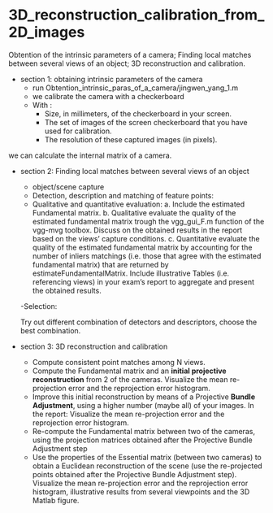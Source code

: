 # 3D_reconstruction_calibration_from_2D_images
Obtention of the intrinsic parameters of a camera; Finding local matches between several views of an object; 3D reconstruction and calibration.

- section 1: obtaining intrinsic parameters of the camera
  - run Obtention_intrinsic_paras_of_a_camera/jingwen_yang_1.m
  - we calibrate the camera with a checkerboard
  - With :
    - Size, in millimeters, of the checkerboard in your screen.
    - The set of images of the screen checkerboard that you have used for calibration.
    - The resolution of these captured images (in pixels).
    
we can calculate the internal matrix of a camera.


- section 2: Finding local matches between several views of an object
  - object/scene capture
  - Detection, description and matching of feature points: 
  - Qualitative and quantitative evaluation:
    a. Include the estimated Fundamental matrix.
    b. Qualitative evaluate the quality of the estimated fundamental matrix trough the
vgg_gui_F.m function of the vgg-mvg toolbox. Discuss on the obtained results in the report based on the views’ capture conditions. 
    c. Quantitative evaluate the quality of the estimated fundamental matrix by accounting for the number of inliers matchings (i.e. those that agree with the estimated fundamental
matrix) that are returned by estimateFundamentalMatrix. Include illustrative Tables (i.e. referencing views) in your exam’s report to aggregate and present the obtained
results.

  -Selection:
  
  Try out different combination of detectors and descriptors, choose the best combination. 
 
- section 3:  3D reconstruction and calibration

  - Compute consistent point matches among N views. 
  - Compute the Fundamental matrix and an **initial projective reconstruction** from 2 of the cameras. Visualize the mean re-projection error and the reprojection error histogram.
  - Improve this initial reconstruction by means of a Projective **Bundle Adjustment**, using a higher number (maybe all) of your images. In the report:  Visualize the mean re-projection error and the reprojection error histogram.
  - Re-compute the Fundamental matrix between two of the cameras, using the projection matrices obtained after the Projective Bundle Adjustment step
  - Use the properties of the Essential matrix (between two cameras) to obtain a Euclidean reconstruction of the scene (use the re-projected points obtained after the Projective Bundle Adjustment step). 
  Visualize the mean re-projection error and the reprojection error histogram, illustrative results from several viewpoints and the 3D Matlab figure.
  
  
  
  
  
  
